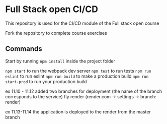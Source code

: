 # Full Stack open CI/CD

This repository is used for the CI/CD module of the Full stack open course

Fork the repository to complete course exercises

## Commands

Start by running `npm install` inside the project folder

`npm start` to run the webpack dev server
`npm test` to run tests
`npm run eslint` to run eslint
`npm run build` to make a production build
`npm run start-prod` to run your production build

ex 11.10 - 11.12
  added two branches for deployment (the name of the branch corresponds to the service)
    fly
    render  (render.com -> settings -> branch: render)

ex 11.13-11.14
    the application is deployed to the render from the master branch